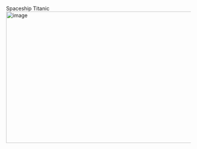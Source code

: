 Spaceship Titanic
<img width="1658" height="360" alt="image" src="https://github.com/user-attachments/assets/9559d205-72a4-434c-9a9f-82def51e83ff" />
